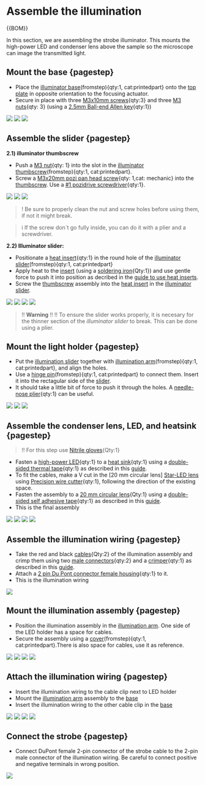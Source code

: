 # Assemble the illumination

{{BOM}}

[M3x10mm cap head screw]: parts/mech/M3-10.md "{cat:mechanic}"
[M3x20mm pozi pan head screw]: parts/mech/X-M3-20.md "{cat:mechanic}"
[M3 nut]: parts/mech/nuts.md "{cat:mechanic}"
[Heat insert]: parts/mech/Hinsert.md "{cat:mechanic}"
[High-power star LED]: parts/elect/high-power-star-LED.md "{cat:electronic}"
[30x30x10mm Heat sink]: parts/elect/30x30x10mm-heatsink.md "{cat:electronic}"
[Male Crimp Pin]: parts/elect/male-crimp-pin.md "{cat:electronic}"
[2 pin Du Pont connector female housing]: parts/elect/2pin-DuPont-female-housing.md "{cat:electronic}"  
[Double-sided thermal tape]: parts/elect/double-sided-thermal-tape.md "{cat:electronic}"
[Double-sided self adhesive tape]: parts/elect/double-sided-adhesive-tape.md "{cat:electronic}"
[Star-LED lens]: parts/optics/8.7-20mm-circular-lens.md "{cat:optical}"
[2.5mm Ball-end Allen key]: parts/tools/2.5mmBallEndAllenKey.md "{cat:tool}"
[#1 pozidrive screwdriver]: parts/tools/screwdriver.md "{cat:tool}"
[Soldering iron]: parts/tools/soldiron.md "{cat:tool}"
[Needle-nose plier]: parts/tools/pliers.md "{cat:tool}"
[Precision wire cutter]: parts/tools/precision-wire-cutters.md "{cat:tool}"
[Crimper]: parts/tools/crimper.md "{cat:tool}"
[Top plate]: parts/materials/top-plate.md
[Illumination base]: models/illumination-base.stl "{previewpage}"
[Illumination slider]: models/illumination-slider.stl "{previewpage}"
[Illumination thumbscrew]: models/illumination-thumbscrew.stl "{previewpage}"
[Illumination arm]: models/led-arm.stl "{previewpage}"
[Hinge pin]: models/arm-pin.stl "{previewpage}"
[LED cover]: models/led-cover.stl "{previewpage}"
[Conductor Flexible Cables]: parts/elect/protoboard-cables.md "{cat:electronic}"
[Nitrile gloves]: parts/consumables/gloves.md "{cat:consumable}"


In this section, we are assembling the strobe illuminator. This mounts the high-power LED and condenser lens above the sample so the microscope can image the transmitted light.

## Mount the base {pagestep}

* Place the [illuminator base][Illumination base](fromstep){qty:1, cat:printedpart} onto the [top plate][Top plate] in opposite orientation to the focusing actuator.
* Secure in place with three [M3x10mm screws][M3x10mm cap head screw]{qty:3} and three [M3 nuts][M3 nut]{qty: 3} (using a [2.5mm Ball-end Allen key]{qty:1})

![](images/mount_base.png)
![](images/mount_base_1.png)
![](images/mount_base_2.png)

## Assemble the slider {pagestep}

**2.1) illuminator thumbscrew**

* Push a [M3 nut]{qty: 1} into the slot in the [illuminator thumbscrew][Illumination thumbscrew](fromstep){qty:1, cat:printedpart}.
* Screw a [M3x20mm pozi pan head screw]{qty: 1,cat: mechanic} into the [thumbscrew][Illumination thumbscrew]. Use a [#1 pozidrive screwdriver]{qty:1}.


![](images/thumbscrew.png)
![](images/thumbscrew_1.png)
![](images/thumbscrew_2.png)


>! Be sure to properly clean the nut and screw holes before using them, if not it might break.

>i If the screw don´t go fully inside, you can do it with a plier and a screwdriver.


**2.2) Illuminator slider:**

* Positionate a [heat insert]{qty:1} in the round hole of the [illuminator slider][Illumination slider](fromstep){qty:1, cat:printedpart}
* Apply heat to the [insert][heat insert] (using a [soldering iron][Soldering iron]{Qty:1}) and use gentle force to push it into position as decribed in the [guide to use heat inserts].
* Screw the [thumbscrew][Illumination thumbscrew] assembly into the [heat insert] in the [illuminator slider][Illumination slider].

![](images/slider-insert.png)
![](images/heat-set_insert.gif)
![](images/slider-insert_1.png)
![](images/thumbscrew-slider_1.png)


>!! **Warning** 
>!!
>!! To ensure the slider works properly, it is necesary for the thinner section of the *illuminator slider* to break. This can be done using a plier.

## Mount the light holder {pagestep}

* Put the [illumination slider][Illumination slider] together with [illumination arm][Illumination arm](fromstep){qty:1, cat:printedpart}, and align the holes.
* Use a [hinge pin][Hinge pin](fromstep){qty:1, cat:printedpart} to connect them. Insert it into the rectagular side of the [slider][Illumination slider].
* It should take a little bit of force to push it through the holes. A [needle-nose plier][Needle-nose plier]{qty:1} can be useful.

![](images/arm-slider.png)
![](images/arm-slider_1.png)
![](images/arm-slider_2.png)

## Assemble the condenser lens, LED, and heatsink {pagestep}

>!! For this step use [Nitrile gloves]{Qty:1}





* Fasten a [high-power LED][High-power star LED]{qty:1} to a [heat sink][30x30x10mm Heat sink]{qty:1} using a [double-sided thermal tape][Double-sided thermal tape]{qty:1} as described in this [guide][guide-LED-to-heatsink]. 
* To fit the cables, make a V cut in the [20 mm circular lens] [Star-LED lens] using [Precision wire cutter]{qty:1}, following the direction of the existing space. 
* Fasten the assembly to a [20 mm circular lens][Star-LED lens]{Qty:1} using a [double-sided self adhesive tape][Double-sided self adhesive tape]{qty:1} as described in this [guide][guide-LED-to-lens].
* This is the final assembly


![](images/LED3.jpg)
![](images/LED4.jpg)
![](images/LED1.jpg)
![](images/LED.jpg)

## Assemble the illumination wiring {pagestep}

* Take the red and black [cables][Conductor Flexible Cables]{Qty:2} of the illumination assembly and crimp them using two [male connectors][Male Crimp Pin]{qty:2} and a [crimper][Crimper]{qty:1} as described in this [guide][guide-dupont-connector].
* Attach a [2 pin Du Pont connector female housing]{qty:1} to it.
* This is the illumination wiring

![](images/2pin-du-pont-connector.png)

## Mount the illumination assembly {pagestep}

* Position the illumination assembly in the [illumination arm][Illumination arm]. One side of the LED holder has a space for cables.
* Secure the assembly using a [cover][LED cover](fromstep){qty:1, cat:printedpart}.There is also space for cables, use it as reference.

![](images/led-assembly-arm.png)
![](images/led-assembly-arm_1.jpg)
![](images/led-assembly-arm_2.jpg)
![](images/led-assembly-arm_3.jpg)

## Attach the illumination wiring {pagestep}

* Insert the illumination wiring to the cable clip next to LED holder
* Mount the [illumination arm][Illumination arm] assembly to the [base][Illumination base]
* Insert the illumination wiring to the other cable clip in the [base][Illumination base]

![](images/cable-clip.jpg)
![](images/cable-clip_1.jpg)
![](images/cable-clip_2.jpg)
![](images/cable-clip_3.jpg)

## Connect the strobe {pagestep}

* Connect DuPont female 2-pin connector of the strobe cable to the 2-pin male connector of the illumination wiring. Be careful to connect positive and negative terminals in wrong position.

![](images/DuPont-2PIN-Connector.jpg)

[guide to use heat inserts]: https://hackaday.com/2019/02/28/threading-3d-printed-parts-how-to-use-heat-set-inserts/
[guide-LED-to-heatsink]: https://youtu.be/ZD3UFZiaZ74
[guide-LED-to-lens]: https://youtu.be/DwR9CUMfGJU
[guide-dupont-connector]: https://youtu.be/jET1QTP1B7c